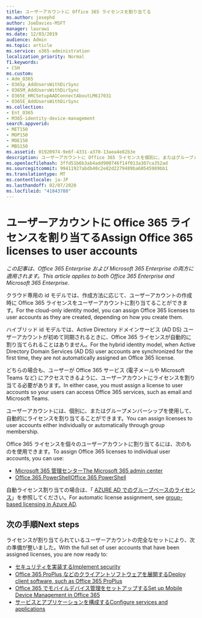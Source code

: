 ```yaml
---
title: ユーザーアカウントに Office 365 ライセンスを割り当てる
ms.author: josephd
author: JoeDavies-MSFT
manager: laurawi
ms.date: 12/03/2019
audience: Admin
ms.topic: article
ms.service: o365-administration
localization_priority: Normal
f1.keywords:
- CSH
ms.custom:
- Adm_O365
- O365p_AddUsersWithDirSync
- O365M_AddUsersWithDirSync
- O365E_HRCSetupAADConnectAboutLM617031
- O365E_AddUsersWithDirSync
ms.collection:
- Ent_O365
- M365-identity-device-management
search.appverid:
- MET150
- MOP150
- MOE150
- MBS150
ms.assetid: 01920974-9e6f-4331-a370-13aea4e82b3e
description: ユーザーアカウントに Office 365 ライセンスを個別に、またはグループメンバーシップに基づいて割り当てる方法について説明します。
ms.openlocfilehash: 3ffd51b6b3ab4add900746f14f013a307ca352ad
ms.sourcegitcommit: 99411927abdb40c2e82d2279489ba60545989bb1
ms.translationtype: MT
ms.contentlocale: ja-JP
ms.lasthandoff: 02/07/2020
ms.locfileid: "41843788"
---
```

# <a name="assign-office-365-licenses-to-user-accounts"></a><span data-ttu-id="e3f39-103">ユーザーアカウントに Office 365 ライセンスを割り当てる</span><span class="sxs-lookup"><span data-stu-id="e3f39-103">Assign Office 365 licenses to user accounts</span></span>

<span data-ttu-id="e3f39-104">*この記事は、Office 365 Enterprise および Microsoft 365 Enterprise の両方に適用されます。*</span><span class="sxs-lookup"><span data-stu-id="e3f39-104">*This article applies to both Office 365 Enterprise and Microsoft 365 Enterprise.*</span></span>

<span data-ttu-id="e3f39-105">クラウド専用の id モデルでは、作成方法に応じて、ユーザーアカウントの作成時に Office 365 ライセンスをユーザーアカウントに割り当てることができます。</span><span class="sxs-lookup"><span data-stu-id="e3f39-105">For the cloud-only identity model, you can assign Office 365 licenses to user accounts as they are created, depending on how you create them.</span></span>

<span data-ttu-id="e3f39-106">ハイブリッド id モデルでは、Active Directory ドメインサービス (AD DS) ユーザーアカウントが初めて同期されるときに、Office 365 ライセンスが自動的に割り当てられることはありません。</span><span class="sxs-lookup"><span data-stu-id="e3f39-106">For the hybrid identity model, when Active Directory Domain Services (AD DS) user accounts are synchronized for the first time, they are not automatically assigned an Office 365 license.</span></span>

<span data-ttu-id="e3f39-107">どちらの場合も、ユーザーが Office 365 サービス (電子メールや Microsoft Teams など) にアクセスできるように、ユーザーアカウントにライセンスを割り当てる必要があります。</span><span class="sxs-lookup"><span data-stu-id="e3f39-107">In either case, you must assign a license to user accounts so your users can access Office 365 services, such as email and Microsoft Teams.</span></span>

<span data-ttu-id="e3f39-108">ユーザーアカウントには、個別に、またはグループメンバーシップを使用して、自動的にライセンスを割り当てることができます。</span><span class="sxs-lookup"><span data-stu-id="e3f39-108">You can assign licenses to user accounts either individually or automatically through group membership.</span></span>

<span data-ttu-id="e3f39-109">Office 365 ライセンスを個々のユーザーアカウントに割り当てるには、次のものを使用できます。</span><span class="sxs-lookup"><span data-stu-id="e3f39-109">To assign Office 365 licenses to individual user accounts, you can use:</span></span>

- [<span data-ttu-id="e3f39-110">Microsoft 365 管理センター</span><span class="sxs-lookup"><span data-stu-id="e3f39-110">The Microsoft 365 admin center</span></span>](https://docs.microsoft.com/office365/admin/subscriptions-and-billing/assign-licenses-to-users)
- [<span data-ttu-id="e3f39-111">Office 365 PowerShell</span><span class="sxs-lookup"><span data-stu-id="e3f39-111">Office 365 PowerShell</span></span>](https://docs.microsoft.com/office365/enterprise/powershell/assign-licenses-to-user-accounts-with-office-365-powershell)

<span data-ttu-id="e3f39-112">自動ライセンス割り当ての場合は、「 [AZURE AD でのグループベースのライセンス](https://docs.microsoft.com/azure/active-directory/fundamentals/active-directory-licensing-whatis-azure-portal)」を参照してください。</span><span class="sxs-lookup"><span data-stu-id="e3f39-112">For automatic license assignment, see [group-based licensing in Azure AD](https://docs.microsoft.com/azure/active-directory/fundamentals/active-directory-licensing-whatis-azure-portal).</span></span>

## <a name="next-steps"></a><span data-ttu-id="e3f39-113">次の手順</span><span class="sxs-lookup"><span data-stu-id="e3f39-113">Next steps</span></span>

<span data-ttu-id="e3f39-114">ライセンスが割り当てられているユーザーアカウントの完全なセットにより、次の準備が整いました。</span><span class="sxs-lookup"><span data-stu-id="e3f39-114">With the full set of user accounts that have been assigned licenses, you are now ready to:</span></span>

- [<span data-ttu-id="e3f39-115">セキュリティを実装する</span><span class="sxs-lookup"><span data-stu-id="e3f39-115">Implement security</span></span>](https://docs.microsoft.com/microsoft-365/security/office-365-security/security-roadmap)
- [<span data-ttu-id="e3f39-116">Office 365 ProPlus などのクライアントソフトウェアを展開する</span><span class="sxs-lookup"><span data-stu-id="e3f39-116">Deploy client software, such as Office 365 ProPlus</span></span>](https://docs.microsoft.com/DeployOffice/deployment-guide-for-office-365-proplus)
- [<span data-ttu-id="e3f39-117">Office 365 でモバイルデバイス管理をセットアップする</span><span class="sxs-lookup"><span data-stu-id="e3f39-117">Set up Mobile Device Management in Office 365</span></span>](https://support.office.com/article/set-up-mobile-device-management-mdm-in-office-365-dd892318-bc44-4eb1-af00-9db5430be3cd)
- [<span data-ttu-id="e3f39-118">サービスとアプリケーションを構成する</span><span class="sxs-lookup"><span data-stu-id="e3f39-118">Configure services and applications</span></span>](configure-services-and-applications.md)
